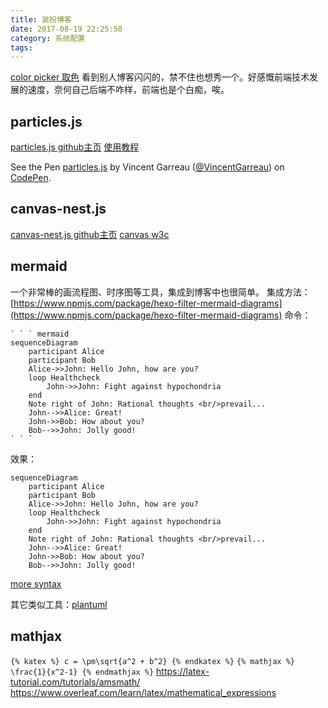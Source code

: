 ```yaml
---
title: 装扮博客
date: 2017-08-19 22:25:50
category: 系统配置
tags:
---
```


[color picker 取色](https://www.w3schools.com/colors/colors_picker.asp)
看到别人博客闪闪的，禁不住也想秀一个。好感慨前端技术发展的速度，奈何自己后端不咋样，前端也是个白痴，唉。

## particles.js 
[particles.js github主页](https://github.com/VincentGarreau/particles.js/)
[使用教程](http://blog.csdn.net/csdn_yudong/article/details/53128570)


<p data-height="265" data-theme-id="0" data-slug-hash="pnlso" data-default-tab="result" data-user="VincentGarreau" data-embed-version="2" data-pen-title="particles.js" class="codepen">See the Pen <a href="https://codepen.io/VincentGarreau/pen/pnlso/">particles.js</a> by Vincent Garreau (<a href="https://codepen.io/VincentGarreau">@VincentGarreau</a>) on <a href="https://codepen.io">CodePen</a>.</p>
<script async src="https://production-assets.codepen.io/assets/embed/ei.js"></script>

## canvas-nest.js
[canvas-nest.js github主页](https://github.com/hustcc/canvas-nest.js)
[canvas w3c](http://www.w3school.com.cn/html5/html_5_canvas.asp)

## mermaid 
一个非常棒的画流程图、时序图等工具，集成到博客中也很简单。
集成方法：[https://www.npmjs.com/package/hexo-filter-mermaid-diagrams](https://www.npmjs.com/package/hexo-filter-mermaid-diagrams)
命令：
```code
` ` ` mermaid
sequenceDiagram
    participant Alice
    participant Bob
    Alice->>John: Hello John, how are you?
    loop Healthcheck
        John->>John: Fight against hypochondria
    end
    Note right of John: Rational thoughts <br/>prevail...
    John-->>Alice: Great!
    John->>Bob: How about you?
    Bob-->>John: Jolly good!
` ` `
```

效果：
```mermaid
sequenceDiagram
    participant Alice
    participant Bob
    Alice->>John: Hello John, how are you?
    loop Healthcheck
        John->>John: Fight against hypochondria
    end
    Note right of John: Rational thoughts <br/>prevail...
    John-->>Alice: Great!
    John->>Bob: How about you?
    Bob-->>John: Jolly good!
```

[more syntax](https://mermaidjs.github.io/)

其它类似工具：[plantuml](https://github.com/plantuml/plantuml)

## mathjax
`{% katex %}
c = \pm\sqrt{a^2 + b^2}
{% endkatex %}`
`{% mathjax %}
\frac{1}{x^2-1}
{% endmathjax %}`
https://latex-tutorial.com/tutorials/amsmath/
https://www.overleaf.com/learn/latex/mathematical_expressions



